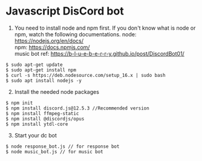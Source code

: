 # Javascript DisCord bot
1. You need to install node and npm first. If you don't know what is node or npm, watch the following documentations.
node: https://nodejs.org/en/docs/  
npm: https://docs.npmjs.com/  
music bot ref: https://b-l-u-e-b-e-r-r-y.github.io/post/DiscordBot01/
``` command
$ sudo apt-get update
$ sudo apt-get install npm
$ curl -s https://deb.nodesource.com/setup_16.x | sudo bash
$ sudo apt install nodejs -y
```
2. Install the needed node packages 
``` command
$ npm init
$ npm install discord.js@12.5.3 //Recommended version
$ npm install ffmpeg-static
$ npm install @discordjs/opus
$ npm install ytdl-core
```

3. Start your dc bot
``` command
$ node response_bot.js // for response bot
$ node music_bot.js // for music bot
```
